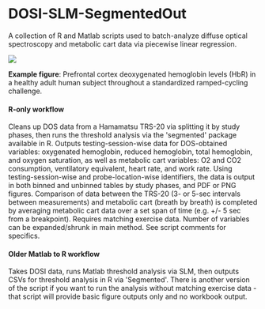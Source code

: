 # DOSI-SLM-SegmentedOut
A collection of R and Matlab scripts used to batch-analyze diffuse optical spectroscopy and metabolic cart data via piecewise linear regression.

![](https://github.com/btran29/DOSI-SLM-SegmentedOut/blob/master/example/fig1.PNG)

**Example figure**: Prefrontal cortex deoxygenated hemoglobin levels (HbR) in a healthy adult human subject throughout a standardized ramped-cycling challenge.

#### R-only workflow
Cleans up DOS data from a Hamamatsu TRS-20 via splitting it by study phases, then runs the threshold analysis via the 'segmented' package available in R. Outputs testing-session-wise data for DOS-obtained variables: oxygenated hemoglobin, reduced hemoglobin, total hemoglobin, and oxygen saturation, as well as metabolic cart variables: O2 and CO2 consumption, ventilatory equivalent, heart rate, and work rate. Using testing-session-wise and probe-location-wise identifiers, the data is output in both binned and unbinned tables by study phases, and PDF or PNG figures. Comparison of data between the TRS-20 (3- or 5-sec intervals between measurements) and metabolic cart (breath by breath) is completed by averaging metabolic cart data over a set span of time (e.g. +/- 5 sec from a breakpoint). Requires matching exercise data. Number of variables can be expanded/shrunk in main method. See script comments for specifics.

#### Older Matlab to R workflow
Takes DOSI data, runs Matlab threshold analysis via SLM, then outputs CSVs for threshold analysis in R via 'Segmented'. There is another version of the script if you want to run the analysis without matching exercise data - that script will provide basic figure outputs only and no workbook output.
